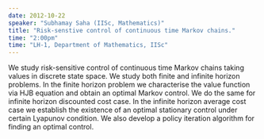 ```yaml
---
date: 2012-10-22
speaker: "Subhamay Saha (IISc, Mathematics)"
title: "Risk-senstive control of continuous time Markov chains."
time: "2:00pm" 
time: "LH-1, Department of Mathematics, IISc"
---
```

We study risk-sensitive control of continuous time Markov chains taking values in discrete state space. We study both finite and infinite horizon problems. In the finite horizon problem we characterise the value function via HJB equation and obtain an optimal Markov control. We do the same for infinite horizon discounted cost case. In the infinite horizon average cost case we establish the existence of an optimal stationary control under certain Lyapunov condition. We also develop a policy iteration algorithm for finding an optimal control.
